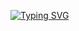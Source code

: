 [![Typing SVG](https://readme-typing-svg.demolab.com?font=Fira+Code&pause=1000&color=0969DA&random=false&width=435&lines=Brace+yourself;K8s+is+coming)](https://git.io/typing-svg)
